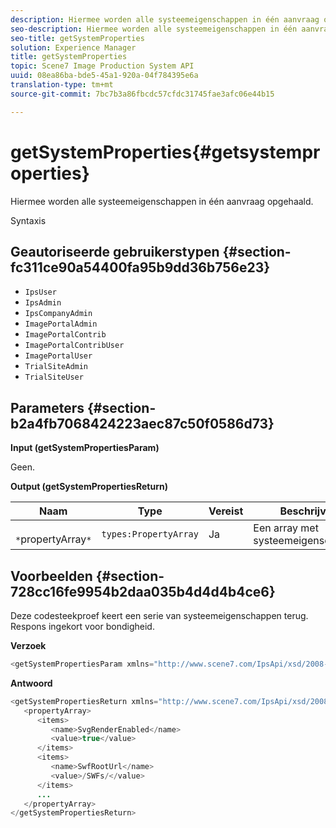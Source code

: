 ```yaml
---
description: Hiermee worden alle systeemeigenschappen in één aanvraag opgehaald.
seo-description: Hiermee worden alle systeemeigenschappen in één aanvraag opgehaald.
seo-title: getSystemProperties
solution: Experience Manager
title: getSystemProperties
topic: Scene7 Image Production System API
uuid: 08ea86ba-bde5-45a1-920a-04f784395e6a
translation-type: tm+mt
source-git-commit: 7bc7b3a86fbcdc57cfdc31745fae3afc06e44b15

---
```



# getSystemProperties{#getsystemproperties}

Hiermee worden alle systeemeigenschappen in één aanvraag opgehaald.

Syntaxis

## Geautoriseerde gebruikerstypen {#section-fc311ce90a54400fa95b9dd36b756e23}

* `IpsUser`
* `IpsAdmin`
* `IpsCompanyAdmin`
* `ImagePortalAdmin`
* `ImagePortalContrib`
* `ImagePortalContribUser`
* `ImagePortalUser`
* `TrialSiteAdmin`
* `TrialSiteUser`

## Parameters {#section-b2a4fb7068424223aec87c50f0586d73}

**Input (getSystemPropertiesParam)**

Geen.

**Output (getSystemPropertiesReturn)**

| Naam | Type | Vereist | Beschrijving |
|---|---|---|---|
| ` *`propertyArray`*` | `types:PropertyArray` | Ja | Een array met systeemeigenschappen. |

## Voorbeelden {#section-728cc16fe9954b2daa035b4d4d4b4ce6}

Deze codesteekproef keert een serie van systeemeigenschappen terug. Respons ingekort voor bondigheid.

**Verzoek**

```java
<getSystemPropertiesParam xmlns="http://www.scene7.com/IpsApi/xsd/2008-09-10"/>
```

**Antwoord**

```java
<getSystemPropertiesReturn xmlns="http://www.scene7.com/IpsApi/xsd/2008-09-10"> 
   <propertyArray> 
      <items> 
         <name>SvgRenderEnabled</name> 
         <value>true</value> 
      </items> 
      <items> 
         <name>SwfRootUrl</name> 
         <value>/SWFs/</value> 
      </items> 
      ... 
   </propertyArray> 
</getSystemPropertiesReturn>
```


